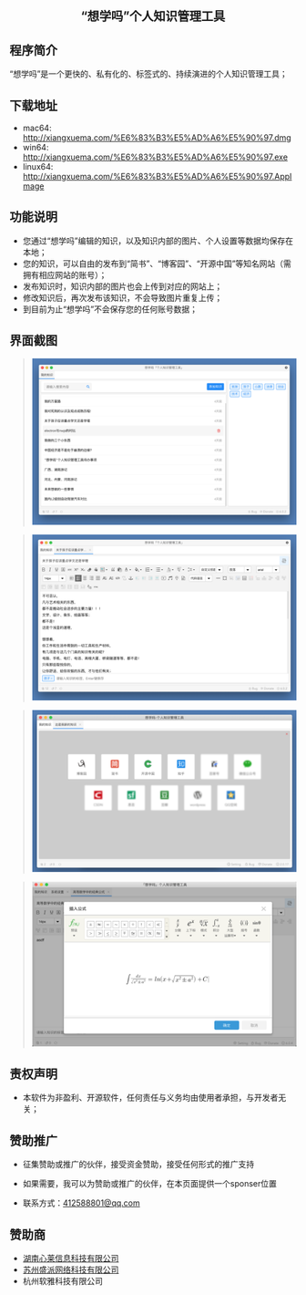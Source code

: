 <h2 align="center">“想学吗”个人知识管理工具</h2>

## 程序简介

“想学吗”是一个更快的、私有化的、标签式的、持续演进的个人知识管理工具；

## 下载地址

* mac64: http://xiangxuema.com/%E6%83%B3%E5%AD%A6%E5%90%97.dmg
* win64: http://xiangxuema.com/%E6%83%B3%E5%AD%A6%E5%90%97.exe
* linux64: http://xiangxuema.com/%E6%83%B3%E5%AD%A6%E5%90%97.AppImage

## 功能说明

* 您通过“想学吗”编辑的知识，以及知识内部的图片、个人设置等数据均保存在本地；
* 您的知识，可以自由的发布到“简书”、“博客园”、“开源中国”等知名网站（需拥有相应网站的账号）；
* 发布知识时，知识内部的图片也会上传到对应的网站上；
* 修改知识后，再次发布该知识，不会导致图片重复上传；
* 到目前为止“想学吗”不会保存您的任何账号数据；

## 界面截图

> <img width="680" src="/doc/imgs/mac_index.png" >

> <img width="680" src="/doc/imgs/mac_edit.png" >

> <img width="680" src="/doc/imgs/sites.png" >

> <img width="680" src="/doc/imgs/formula.png" >


## 责权声明

* 本软件为非盈利、开源软件，任何责任与义务均由使用者承担，与开发者无关；

## 赞助推广

* 征集赞助或推广的伙伴，接受资金赞助，接受任何形式的推广支持

* 如果需要，我可以为赞助或推广的伙伴，在本页面提供一个sponser位置

* 联系方式：412588801@qq.com

## 赞助商

* [湖南心莱信息科技有限公司](http://xin-lai.com)
* [苏州盛派网络科技有限公司](https://weixin.senparc.com/)
* 杭州软雅科技有限公司